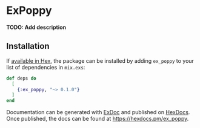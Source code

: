 # ExPoppy

**TODO: Add description**

## Installation

If [available in Hex](https://hex.pm/docs/publish), the package can be installed
by adding `ex_poppy` to your list of dependencies in `mix.exs`:

```elixir
def deps do
  [
    {:ex_poppy, "~> 0.1.0"}
  ]
end
```

Documentation can be generated with [ExDoc](https://github.com/elixir-lang/ex_doc)
and published on [HexDocs](https://hexdocs.pm). Once published, the docs can
be found at <https://hexdocs.pm/ex_poppy>.

